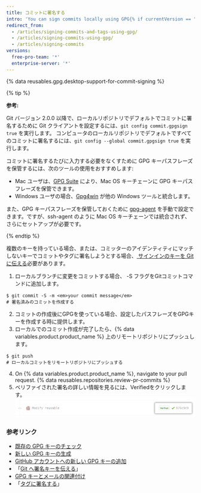```yaml
---
title: コミットに署名する
intro: 'You can sign commits locally using GPG{% if currentVersion == "free-pro-team@latest" or currentVersion ver_gt "enterprise-server@2.14" %} or S/MIME{% endif %}.'
redirect_from:
  - /articles/signing-commits-and-tags-using-gpg/
  - /articles/signing-commits-using-gpg/
  - /articles/signing-commits
versions:
  free-pro-team: '*'
  enterprise-server: '*'
---
```


{% data reusables.gpg.desktop-support-for-commit-signing %}

{% tip %}

**参考:**

Git バージョン 2.0.0 以降で、ローカルリポジトリでデフォルトでコミットに署名するために Git クライアントを設定するには、`git config commit.gpgsign true` を実行します。 コンピュータのローカルリポジトリでデフォルトですべてのコミットに署名するには、`git config --global commit.gpgsign true` を実行します。

コミットに署名するたびに入力する必要をなくすために GPG キーパスフレーズを保管するには、次のツールの使用をおすすめします:
  - Mac ユーザは、[GPG Suite](https://gpgtools.org/) により、Mac OS キーチェーンに GPG キーパスフレーズを保管できます。
  - Windows ユーザの場合、[Gpg4win](https://www.gpg4win.org/) が他の Windows ツールと統合します。

また、GPG キーパスフレーズを保管しておくために [gpg-agent](http://linux.die.net/man/1/gpg-agent) を手動で設定できます。ですが、ssh-agent のように Mac OS キーチェーンでは統合されず、さらにセットアップが必要です。

{% endtip %}

複数のキーを持っている場合、または、コミッターのアイデンティティにマッチしないキーでコミットやタグに署名しようとする場合、[ サインインのキーを Git に伝える](/articles/telling-git-about-your-signing-key)必要があります。

1. ローカルブランチに変更をコミットする場合、 -S フラグをGitコミットコマンドに追加します。
  ```shell
  $ git commit -S -m <em>your commit message</em>
  # 署名済みのコミットを作成する
  ```
2. コミットの作成後にGPGを使っている場合、設定したパスフレーズをGPGキーを作成する時に提供します。
3. ローカルでのコミット作成が完了したら、{% data variables.product.product_name %} 上のリモートリポジトリにプッシュします。
  ```shell
  $ git push
  # ローカルコミットをリモートリポジトリにプッシュする
  ```
4. On
{% data variables.product.product_name %}, navigate to your pull request.
{% data reusables.repositories.review-pr-commits %}
5. ベリファイされた署名の詳しい情報を見るには、Verifiedをクリックします。 ![署名されたコミット](/assets/images/help/commits/gpg-signed-commit-verified-without-details.png)

### 参考リンク

* [既存の GPG キーのチェック](/articles/checking-for-existing-gpg-keys)
* [新しい GPG キーの生成](/articles/generating-a-new-gpg-key)
* [GitHub アカウントへの新しい GPG キーの追加](/articles/adding-a-new-gpg-key-to-your-github-account)
* 「[Git へ署名キーを伝える](/articles/telling-git-about-your-signing-key)」
* [GPG キーとメールの関連付け](/articles/associating-an-email-with-your-gpg-key)
* 「[タグに署名する](/articles/signing-tags)」
